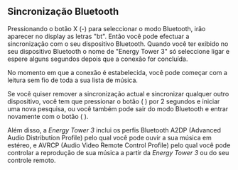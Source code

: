 ## Sincronização Bluetooth 

Pressionando o botão X (-) para seleccionar o modo Bluetooth, irão aparecer no display as letras "bt". 
Então você pode efectuar a sincronização com o seu dispositivo Bluetooth. 
Quando você ter exibido no seu dispositivo Bluetooth o nome de "Energy Tower 3" só seleccione ligar e espere alguns segundos depois que a conexão for concluída. 

No momento em que a conexão é estabelecida, você pode começar com a leitura sem fio de toda a sua lista de música. 

Se você quiser remover a sincronização actual e sincronizar qualquer outro dispositivo, você tem que pressionar o botão ( ) por 2 segundos e iniciar uma nova pesquisa, ou você também pode sair do modo Bluetooth e entrar novamente com o botão ( ).

Além disso, a *Energy Tower 3* inclui os perfis Bluetooth A2DP (Advanced Audio Distribution Profile) pelo qual você pode ouvir a sua música em estéreo, e AVRCP (Audio Video Remote Control Profile) pelo qual você pode controlar a reprodução de sua música a partir da *Energy Tower 3* ou do seu controle remoto. 
